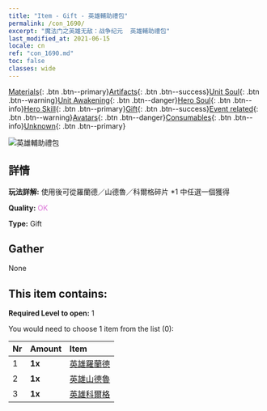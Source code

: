```yaml
---
title: "Item - Gift - 英雄輔助禮包"
permalink: /con_1690/
excerpt: "魔法门之英雄无敌：战争纪元  英雄輔助禮包"
last_modified_at: 2021-06-15
locale: cn
ref: "con_1690.md"
toc: false
classes: wide
---
```

 [Materials](/ItemsCN/){: .btn .btn--primary}[Artifacts](/ItemsCN/Artifacts/){: .btn .btn--success}[Unit Soul](/ItemsCN/UnitSoul/){: .btn .btn--warning}[Unit Awakening](/ItemsCN/UnitAwakening/){: .btn .btn--danger}[Hero Soul](/ItemsCN/HeroSoul/){: .btn .btn--info}[Hero Skill](/ItemsCN/HeroSkill/){: .btn .btn--primary}[Gift](/ItemsCN/Gift/){: .btn .btn--success}[Event related](/ItemsCN/Events/){: .btn .btn--warning}[Avatars](/ItemsCN/Avatars/){: .btn .btn--danger}[Consumables](/ItemsCN/Consumables/){: .btn .btn--info}[Unknown](/ItemsCN/Unknown/){: .btn .btn--primary}

 ![英雄輔助禮包](/images/t/i_907289.png)

## 詳情
 **玩法詳解:** 使用後可從羅蘭德／山德魯／科爾格碎片 *1 中任選一個獲得

 **Quality:** <span style="color: #DA70D6">OK</span>

 **Type:** Gift

## Gather

  None

## This item contains:

 **Required Level to open:** 1

 You would need to choose 1 item from the list (0):

  | Nr | Amount |     Item    |
  |:---|:-------|:------------|
  | 1 |  **1x** | [英雄羅蘭德](/cn/Items/her_362/) |  | 
  | 2 |  **1x** | [英雄山德魯](/cn/Items/her_371/) |  | 
  | 3 |  **1x** | [英雄科爾格](/cn/Items/her_374/) |  | 
